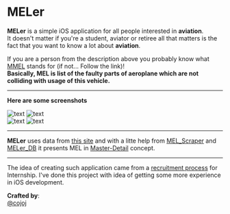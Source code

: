 MELer
=====

**MELer** is a simple iOS application for all people interested in **aviation**.  
It doesn't matter if you're a student, aviator or retiree all that matters is the fact that you want to know
a lot about **aviation**. 

If you are a person from the description above you probably know what [MMEL](http://en.wikipedia.org/wiki/Master_minimum_equipment_list) stands for (if not... Follow the link)!  
**Basically, MEL is list of the faulty parts of aeroplane which are not colliding with usage of this vehicle.**

---

**Here are some screenshots**

![text](http://s16.postimg.org/llibapblh/Screenshot_2013_10_15_00_55_31.png) ![text](http://s16.postimg.org/toghm0w6t/Screenshot_2013_10_16_23_45_09.png)  
![text](http://s16.postimg.org/p3ub73chh/Screenshot_2013_10_16_23_45_55.png) ![text](http://s16.postimg.org/eegmeu0ol/Screenshot_2013_10_16_23_46_05.png)   

---

**MELer** uses data from [this site](https://github.com/cojoj/MEL_Scraper) and with a litte help from [MEL_Scraper](http://www.s-techent.com/ATA100.htm) and [MELer_DB](https://github.com/cojoj/MELer_DB) it presents MEL in [Master-Detail](https://developer.apple.com/library/ios/documentation/iPhone/Conceptual/SecondiOSAppTutorial/Introduction/Introduction.html) concept. 

---

The idea of creating such application came from a [recruitment process](http://areusmart.pl/programista_aplikacji_mobilnych.php) for Internship. I've done this project with idea of getting some more experience in iOS development.

**Crafted by**:  
[@cojoj](https://twitter.com/cojoj)
